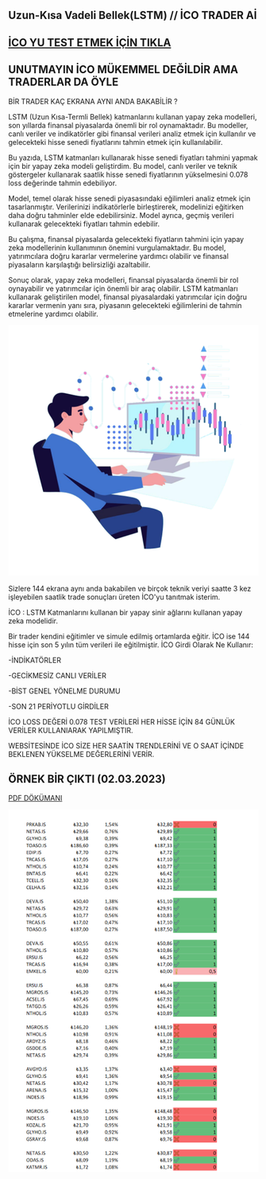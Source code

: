 ## Uzun-Kısa Vadeli Bellek(LSTM) // İCO TRADER Aİ

## [İCO YU TEST ETMEK İÇİN TIKLA](https://borsa.twowaydev.com/)

## UNUTMAYIN İCO MÜKEMMEL DEĞİLDİR AMA TRADERLAR DA ÖYLE 


BİR TRADER KAÇ EKRANA AYNI ANDA BAKABİLİR ? 

LSTM (Uzun Kısa-Termli Bellek) katmanlarını kullanan yapay zeka modelleri, son yıllarda finansal piyasalarda önemli bir rol oynamaktadır. Bu modeller, canlı veriler ve indikatörler gibi finansal verileri analiz etmek için kullanılır ve gelecekteki hisse senedi fiyatlarını tahmin etmek için kullanılabilir.

Bu yazıda, LSTM katmanları kullanarak hisse senedi fiyatları tahmini yapmak için bir yapay zeka modeli geliştirdim. Bu model, canlı veriler ve teknik göstergeler kullanarak saatlik hisse senedi fiyatlarının yükselmesini 0.078 loss değerinde tahmin edebiliyor.

Model, temel olarak hisse senedi piyasasındaki eğilimleri analiz etmek için tasarlanmıştır. Verilerinizi indikatörlerle birleştirerek, modelinizi eğitirken daha doğru tahminler elde edebilirsiniz. Model ayrıca, geçmiş verileri kullanarak gelecekteki fiyatları tahmin edebilir.

Bu çalışma, finansal piyasalarda gelecekteki fiyatların tahmini için yapay zeka modellerinin kullanımının önemini vurgulamaktadır. Bu model, yatırımcılara doğru kararlar vermelerine yardımcı olabilir ve finansal piyasaların karşılaştığı belirsizliği azaltabilir.

Sonuç olarak, yapay zeka modelleri, finansal piyasalarda önemli bir rol oynayabilir ve yatırımcılar için önemli bir araç olabilir. LSTM katmanları kullanarak geliştirilen model, finansal piyasalardaki yatırımcılar için doğru kararlar vermenin yanı sıra, piyasanın gelecekteki eğilimlerini de tahmin etmelerine yardımcı olabilir.

![trader](https://github.com/mock3ng/ico/blob/main/TRANSPERENT-DAY-TRADING.png)



Sizlere 144 ekrana aynı anda bakabilen ve birçok teknik veriyi saatte 3 kez işleyebilen saatlik trade sonuçları üreten İCO'yu tanıtmak isterim.

İCO : LSTM Katmanlarını kullanan bir yapay sinir ağlarını kullanan yapay zeka modelidir.

Bir trader kendini eğitimler ve simule edilmiş ortamlarda eğitir. İCO ise 144 hisse için son 5 yılın tüm verileri ile eğitilmiştir.
İCO Girdi Olarak Ne Kullanır:

-İNDİKATÖRLER

-GECİKMESİZ CANLI VERİLER

-BİST GENEL YÖNELME DURUMU

-SON 21 PERİYOTLU GİRDİLER

İCO LOSS DEĞERİ 0.078
TEST VERİLERİ HER HİSSE İÇİN 84 GÜNLÜK VERİLER KULLANIARAK YAPILMIŞTIR.

WEBSİTESİNDE İCO SİZE HER SAATİN TRENDLERİNİ VE O SAAT İÇİNDE BEKLENEN YÜKSELME DEĞERLERİNİ VERİR.

## ÖRNEK BİR ÇIKTI (02.03.2023)

[PDF DÖKÜMANI](https://github.com/mock3ng/ico/blob/main/Trade-2-02.03.2023-1.pdf)


![ico](https://github.com/mock3ng/ico/blob/main/ico.png)
